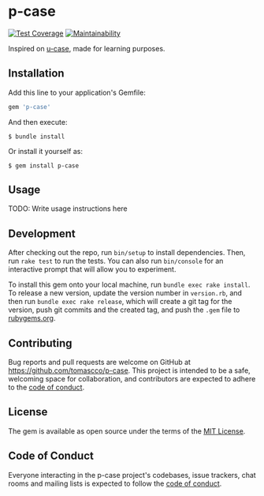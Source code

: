 # p-case

[![Test Coverage](https://api.codeclimate.com/v1/badges/c5ac1041022f23c737fd/test_coverage)](https://codeclimate.com/github/tomascco/p-case/test_coverage)
[![Maintainability](https://api.codeclimate.com/v1/badges/c5ac1041022f23c737fd/maintainability)](https://codeclimate.com/github/tomascco/p-case/maintainability)

Inspired on [u-case](https://github.com/serradura/u-case), made for learning purposes.

## Installation

Add this line to your application's Gemfile:

```ruby
gem 'p-case'
```

And then execute:

    $ bundle install

Or install it yourself as:

    $ gem install p-case

## Usage

TODO: Write usage instructions here

## Development

After checking out the repo, run `bin/setup` to install dependencies. Then, run `rake test` to run the tests. You can also run `bin/console` for an interactive prompt that will allow you to experiment.

To install this gem onto your local machine, run `bundle exec rake install`. To release a new version, update the version number in `version.rb`, and then run `bundle exec rake release`, which will create a git tag for the version, push git commits and the created tag, and push the `.gem` file to [rubygems.org](https://rubygems.org).

## Contributing

Bug reports and pull requests are welcome on GitHub at https://github.com/tomascco/p-case. This project is intended to be a safe, welcoming space for collaboration, and contributors are expected to adhere to the [code of conduct](https://github.com/tomascco/p-case/blob/main/CODE_OF_CONDUCT.md).

## License

The gem is available as open source under the terms of the [MIT License](https://opensource.org/licenses/MIT).

## Code of Conduct

Everyone interacting in the p-case project's codebases, issue trackers, chat rooms and mailing lists is expected to follow the [code of conduct](https://github.com/tomascco/p-case/blob/main/CODE_OF_CONDUCT.md).
